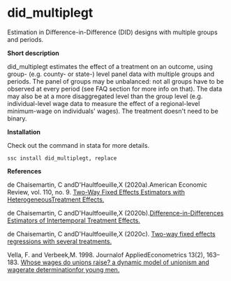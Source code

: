 # did_multiplegt
Estimation in Difference-in-Difference (DID) designs with multiple groups and periods.

**Short description**

did_multiplegt estimates the effect of a treatment on an outcome, using group- (e.g. county- or state-) level panel data with multiple groups and periods. The panel of groups may be unbalanced: not all groups have to be observed at every period (see FAQ section for more info on that).  The data may also be at a more disaggregated level than the group level (e.g. individual-level wage data to measure the effect of a regional-level minimum-wage on individuals' wages). The treatment doesn't need to be binary.

**Installation**

Check out the command in stata for more details.

```applescript
ssc install did_multiplegt, replace
```

**References**

de Chaisemartin, C andD'Haultfoeuille,X (2020a).American Economic Review, vol. 110, no. 9. [Two-Way Fixed Effects Estimators with HeterogeneousTreatment Effects.
](https://www.aeaweb.org/articles?id=10.1257/aer.20181169)

de Chaisemartin, C andD'Haultfoeuille,X (2020b).[Difference-in-Differences Estimators of Intertemporal Treatment Effects.
](https://papers.ssrn.com/sol3/papers.cfm?abstract_id=3731856)

de Chaisemartin, C andD'Haultfoeuille,X (2020c). [Two-way fixed effects regressions with several treatments.
](https://papers.ssrn.com/sol3/papers.cfm?abstract_id=3751060)

Vella, F. and Verbeek,M. 1998. Journalof AppliedEconometrics 13(2), 163–183. [Whose wages do unions raise? a dynamic model of unionism and wagerate determinationfor young men.
](https://onlinelibrary.wiley.com/doi/abs/10.1002/(SICI)1099-1255(199803/04)13:2%3C163::AID-JAE460%3E3.0.CO;2-Y) 
